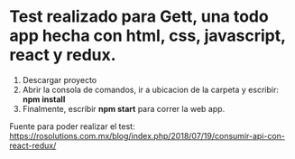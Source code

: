 <h1>Test realizado para Gett, una todo app hecha con html, css, javascript, react y redux.</h1>

1) Descargar proyecto
2) Abrir la consola de comandos, ir a ubicacion de la carpeta y escribir:  <strong>npm install</strong>
3) Finalmente, escribir <strong>npm start</strong>  para correr la web app.


Fuente para poder realizar el test:
https://rosolutions.com.mx/blog/index.php/2018/07/19/consumir-api-con-react-redux/
